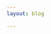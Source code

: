 ```yaml
---
layout: blog

---
```


<script setup>
import { data } from './column.data'

</script>

<Outline v-for="item in data" v-bind="item" category="column" />

